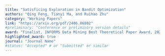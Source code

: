 ```yaml
---
title: "Satisficing Exploration in Bandit Optimization"
authors: "Qing Feng, Tianyi Ma, and Ruihao Zhu"
category: "Working Papers"
link: "https://arxiv.org/pdf/2406.06802"
#preliminary: "Conference or preliminary version details"
award: "Finalist, INFORMS Data Mining Best Theoretical Paper Award, 2024"
highlighted_award: true
journal: "Journal Name"
#status: "Accepted" # or "Submitted" or similar
---
```

